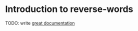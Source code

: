 # Introduction to reverse-words

TODO: write [great documentation](http://jacobian.org/writing/what-to-write/)
